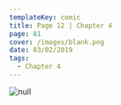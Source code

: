 ```yaml
---
templateKey: comic
title: Page 12 | Chapter 4
page: 81
cover: /images/blank.png
date: 03/02/2019
tags:
  - Chapter 4
---
```

![null](/images/0081-4-12.png)
